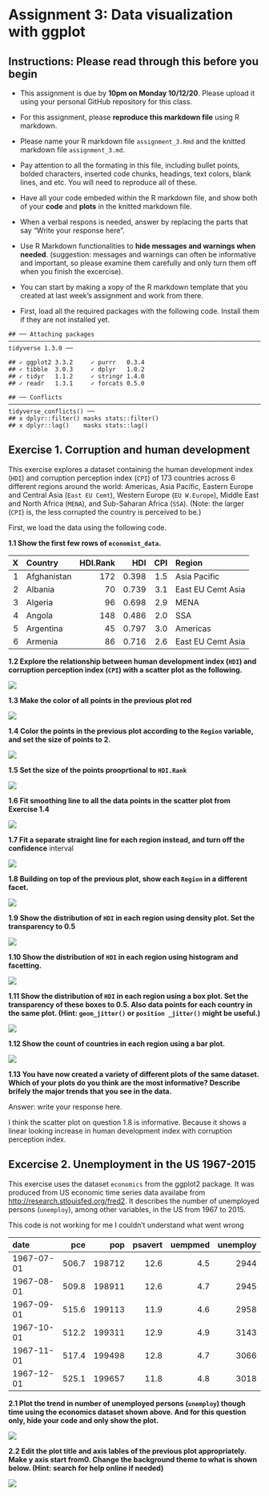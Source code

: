 Assignment 3: Data visualization with ggplot
================

## Instructions: Please read through this before you begin

  - This assignment is due by **10pm on Monday 10/12/20**. Please upload
    it using your personal GitHub repository for this class.

  - For this assignment, please **reproduce this markdown file** using R
    markdown.

  - Please name your R markdown file `assignment_3.Rmd` and the knitted
    markdown file `assignment_3.md`.

  - Pay attention to all the formating in this file, including bullet
    points, bolded characters, inserted code chunks, headings, text
    colors, blank lines, and etc. You will need to reproduce all of
    these.

  - Have all your code embeded within the R markdown file, and show both
    of your **code** and **plots** in the knitted markdown file.

  - When a verbal respons is needed, answer by replacing the parts that
    say “Write your response here”.

  - Use R Markdown functionalities to **hide messages and warnings when
    needed**. (suggestion: messages and warnings can often be
    informative and important, so please examine them carefully and only
    turn them off when you finish the excercise).

  - You can start by making a xopy of the R markdown template that you
    created at last week’s assignment and work from there.

  - First, load all the required packages with the following code.
    Install them if they are not installed yet.

<!-- end list -->

    ## ── Attaching packages ─────────────────────────────────────────────────────────────────────────── tidyverse 1.3.0 ──

    ## ✓ ggplot2 3.3.2     ✓ purrr   0.3.4
    ## ✓ tibble  3.0.3     ✓ dplyr   1.0.2
    ## ✓ tidyr   1.1.2     ✓ stringr 1.4.0
    ## ✓ readr   1.3.1     ✓ forcats 0.5.0

    ## ── Conflicts ────────────────────────────────────────────────────────────────────────────── tidyverse_conflicts() ──
    ## x dplyr::filter() masks stats::filter()
    ## x dplyr::lag()    masks stats::lag()

## Exercise 1. Corruption and human development

This exercise explores a dataset containing the human development index
(`HDI`) and corruption perception index (`CPI`) of 173 countries across
6 different regions around the world: Americas, Asia Pacific, Eastern
Europe and Central Asia (`East EU Cemt`), Western Europe (`EU
W.Europe`), Middle East and North Africa (`MENA`), and Sub-Saharan
Africa (`SSA`). (Note: the larger (`CPI`) is, the less corrupted the
country is perceived to be.)

First, we load the data using the following code.

**1.1 Show the first few rows of `economist_data`.**

| X | Country     | HDI.Rank |   HDI | CPI | Region            |
| -: | :---------- | -------: | ----: | --: | :---------------- |
| 1 | Afghanistan |      172 | 0.398 | 1.5 | Asia Pacific      |
| 2 | Albania     |       70 | 0.739 | 3.1 | East EU Cemt Asia |
| 3 | Algeria     |       96 | 0.698 | 2.9 | MENA              |
| 4 | Angola      |      148 | 0.486 | 2.0 | SSA               |
| 5 | Argentina   |       45 | 0.797 | 3.0 | Americas          |
| 6 | Armenia     |       86 | 0.716 | 2.6 | East EU Cemt Asia |

**1.2 Explore the relationship between human development index (`HDI`)
and corruption perception index (`CPI`) with a scatter plot as the
following.**

![](assignment_3_files/figure-gfm/unnamed-chunk-4-1.png)<!-- -->

**1.3 Make the color of all points in the previous plot red**

![](assignment_3_files/figure-gfm/unnamed-chunk-5-1.png)<!-- -->

**1.4 Color the points in the previous plot according to the `Region`
variable, and set the size of points to 2.**

![](assignment_3_files/figure-gfm/unnamed-chunk-6-1.png)<!-- -->

**1.5 Set the size of the points prooprtional to `HDI.Rank`**

![](assignment_3_files/figure-gfm/unnamed-chunk-7-1.png)<!-- -->

**1.6 Fit smoothing line to all the data points in the scatter plot from
Exercise 1.4**

![](assignment_3_files/figure-gfm/unnamed-chunk-8-1.png)<!-- -->

**1.7 Fit a separate straight line for each region instead, and turn off
the confidence** interval

![](assignment_3_files/figure-gfm/unnamed-chunk-9-1.png)<!-- -->

**1.8 Building on top of the previous plot, show each `Region` in a
different facet.**

![](assignment_3_files/figure-gfm/unnamed-chunk-10-1.png)<!-- -->

**1.9 Show the distribution of `HDI` in each region using density plot.
Set the transparency to 0.5**

![](assignment_3_files/figure-gfm/unnamed-chunk-11-1.png)<!-- -->

**1.10 Show the distribution of `HDI` in each region using histogram and
facetting.**

![](assignment_3_files/figure-gfm/unnamed-chunk-12-1.png)<!-- -->

**1.11 Show the distribution of `HDI` in each region using a box plot.
Set the transparency of these boxes to 0.5. Also data points for each
country in the same plot. (Hint: `geom_jitter()` or `position _jitter()`
might be useful.)**

![](assignment_3_files/figure-gfm/unnamed-chunk-13-1.png)<!-- -->

**1.12 Show the count of countries in each region using a bar plot.**

![](assignment_3_files/figure-gfm/unnamed-chunk-14-1.png)<!-- -->

**1.13 You have now created a variety of different plots of the same
dataset. Which of your plots do you think are the most informative?
Describe brifely the major trends that you see in the data.**

Answer: write your response here.

I think the scatter plot on question 1.8 is informative. Because it
shows a linear looking increase in human development index with
corruption perception index.

## Excercise 2. Unemployment in the US 1967-2015

This exercise uses the dataset `economics` from the ggplot2 package. It
was produced from US economic time series data availabe from
<http://research.stlouisfed.org/fred2>. It describes the number of
unemployed persons (`unemploy`), among other variables, in the US from
1967 to 2015.

This code is not working for me I couldn’t understand what went wrong

| date       |   pce |    pop | psavert | uempmed | unemploy |
| :--------- | ----: | -----: | ------: | ------: | -------: |
| 1967-07-01 | 506.7 | 198712 |    12.6 |     4.5 |     2944 |
| 1967-08-01 | 509.8 | 198911 |    12.6 |     4.7 |     2945 |
| 1967-09-01 | 515.6 | 199113 |    11.9 |     4.6 |     2958 |
| 1967-10-01 | 512.2 | 199311 |    12.9 |     4.9 |     3143 |
| 1967-11-01 | 517.4 | 199498 |    12.8 |     4.7 |     3066 |
| 1967-12-01 | 525.1 | 199657 |    11.8 |     4.8 |     3018 |

**2.1 Plot the trend in number of unemployed persons (`unemploy`) though
time using the economics dataset shown above. And for this question
only, hide your code and only show the plot.**

![](assignment_3_files/figure-gfm/unnamed-chunk-17-1.png)<!-- -->

**2.2 Edit the plot title and axis lables of the previous plot
appropriately. Make y axis start from0. Change the background theme to
what is shown below. (Hint: search for help online if needed)**

![](assignment_3_files/figure-gfm/unnamed-chunk-18-1.png)<!-- -->
